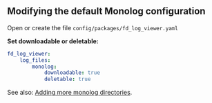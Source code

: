 ## Modifying the default Monolog configuration

Open or create the file `config/packages/fd_log_viewer.yaml`

**Set downloadable or deletable:**
```yaml
fd_log_viewer:
    log_files:
        monolog:
            downloadable: true
            deletable: true
```

See also: [Adding more monolog directories](adding-more-monolog-directories.md).
